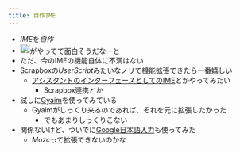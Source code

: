 ```yaml
---
title: 自作IME
---
```


* *IME*を*自作*
* <img src='https://scrapbox.io/api/pages/blu3mo-public/masui/icon' alt='masui.icon' height="19.5"/>がやってて面白そうだなーと
* ただ、今のIMEの機能自体に不満はない
* Scrapboxの*UserScript*みたいなノリで機能拡張できたら一番嬉しい
  * [アシスタントのインターフェースとしてのIME](%E3%82%A2%E3%82%B7%E3%82%B9%E3%82%BF%E3%83%B3%E3%83%88%E3%81%AE%E3%82%A4%E3%83%B3%E3%82%BF%E3%83%BC%E3%83%95%E3%82%A7%E3%83%BC%E3%82%B9%E3%81%A8%E3%81%97%E3%81%A6%E3%81%AEIME.md)とかやってみたい
    * Scrapbox連携とか
* 試しに[Gyaim](Gyaim.md)を使ってみている
  * Gyaimがしっくり来るのであれば、それを元に拡張したかった
    * でもあまりしっくりこない
* 関係ないけど、ついでに[Google日本語入力](Google%E6%97%A5%E6%9C%AC%E8%AA%9E%E5%85%A5%E5%8A%9B.md)も使ってみた
  * *Mozc*って拡張できないのかな
